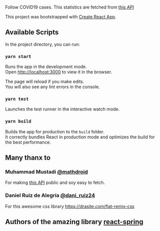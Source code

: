 Follow COVID19 cases. This statistics are fetched from [this API](https://covid19.mathdro.id/api)

This project was bootstrapped with [Create React App](https://github.com/facebook/create-react-app).

## Available Scripts

In the project directory, you can run:

### `yarn start`

Runs the app in the development mode.<br />
Open [http://localhost:3000](http://localhost:3000) to view it in the browser.

The page will reload if you make edits.<br />
You will also see any lint errors in the console.

### `yarn test`

Launches the test runner in the interactive watch mode.<br />

### `yarn build`

Builds the app for production to the `build` folder.<br />
It correctly bundles React in production mode and optimizes the build for the best performance.

## Many thanx to

### Muhammad Mustadi [@mathdroid](https://twitter.com/mathdroid)

For making [this API](https://github.com/mathdroid/covid-19-api) public and soy easy to fetch.

### Daniel Ruiz de Alegría [@dani_ruiz24](https://twitter.com/dani_ruiz24)

For this awesome css library https://drasite.com/flat-remix-css

## Authors of the amazing library [react-spring](https://www.react-spring.io/)